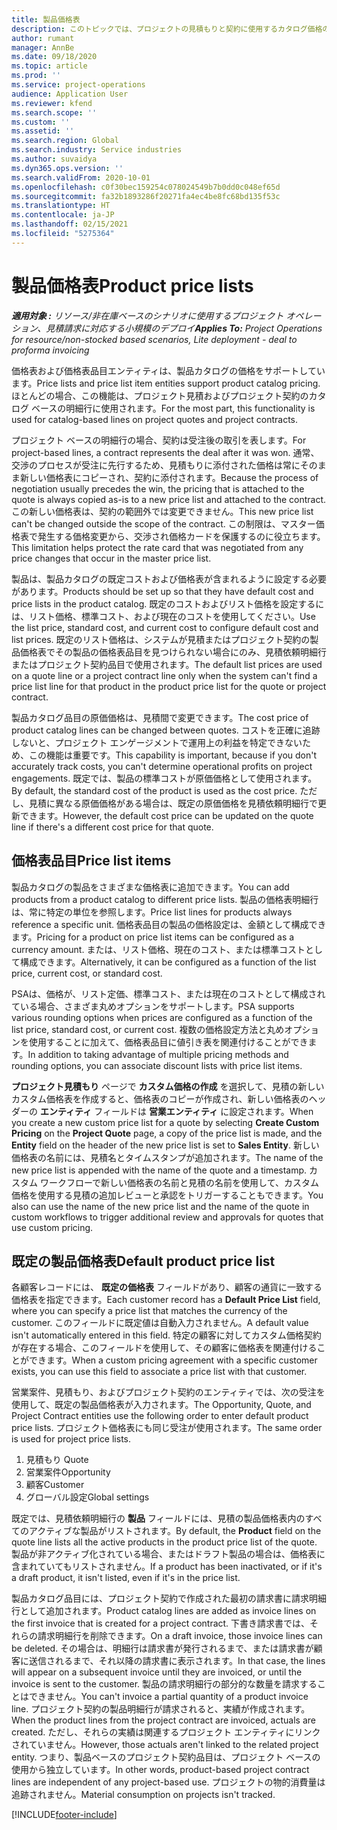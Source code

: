 ```yaml
---
title: 製品価格表
description: このトピックでは、プロジェクトの見積もりと契約に使用するカタログ価格の価格リストについて説明します。
author: rumant
manager: AnnBe
ms.date: 09/18/2020
ms.topic: article
ms.prod: ''
ms.service: project-operations
audience: Application User
ms.reviewer: kfend
ms.search.scope: ''
ms.custom: ''
ms.assetid: ''
ms.search.region: Global
ms.search.industry: Service industries
ms.author: suvaidya
ms.dyn365.ops.version: ''
ms.search.validFrom: 2020-10-01
ms.openlocfilehash: c0f30bec159254c078024549b7b0dd0c048ef65d
ms.sourcegitcommit: fa32b1893286f20271fa4ec4be8fc68bd135f53c
ms.translationtype: HT
ms.contentlocale: ja-JP
ms.lasthandoff: 02/15/2021
ms.locfileid: "5275364"
---
```

# <a name="product-price-lists"></a><span data-ttu-id="d631a-103">製品価格表</span><span class="sxs-lookup"><span data-stu-id="d631a-103">Product price lists</span></span>

<span data-ttu-id="d631a-104">_**適用対象 :** リソース/非在庫ベースのシナリオに使用するプロジェクト オペレーション、見積請求に対応する小規模のデプロイ_</span><span class="sxs-lookup"><span data-stu-id="d631a-104">_**Applies To:** Project Operations for resource/non-stocked based scenarios, Lite deployment - deal to proforma invoicing_</span></span>

<span data-ttu-id="d631a-105">価格表および価格表品目エンティティは、製品カタログの価格をサポートしています。</span><span class="sxs-lookup"><span data-stu-id="d631a-105">Price lists and price list item entities support product catalog pricing.</span></span> <span data-ttu-id="d631a-106">ほとんどの場合、この機能は、プロジェクト見積およびプロジェクト契約のカタログ ベースの明細行に使用されます。</span><span class="sxs-lookup"><span data-stu-id="d631a-106">For the most part, this functionality is used for catalog-based lines on project quotes and project contracts.</span></span>

<span data-ttu-id="d631a-107">プロジェクト ベースの明細行の場合、契約は受注後の取引を表します。</span><span class="sxs-lookup"><span data-stu-id="d631a-107">For project-based lines, a contract represents the deal after it was won.</span></span> <span data-ttu-id="d631a-108">通常、交渉のプロセスが受注に先行するため、見積もりに添付された価格は常にそのまま新しい価格表にコピーされ、契約に添付されます。</span><span class="sxs-lookup"><span data-stu-id="d631a-108">Because the process of negotiation usually precedes the win, the pricing that is attached to the quote is always copied as-is to a new price list and attached to the contract.</span></span> <span data-ttu-id="d631a-109">この新しい価格表は、契約の範囲外では変更できません。</span><span class="sxs-lookup"><span data-stu-id="d631a-109">This new price list can't be changed outside the scope of the contract.</span></span> <span data-ttu-id="d631a-110">この制限は、マスター価格表で発生する価格変更から、交渉され価格カードを保護するのに役立ちます。</span><span class="sxs-lookup"><span data-stu-id="d631a-110">This limitation helps protect the rate card that was negotiated from any price changes that occur in the master price list.</span></span>

<span data-ttu-id="d631a-111">製品は、製品カタログの既定コストおよび価格表が含まれるように設定する必要があります。</span><span class="sxs-lookup"><span data-stu-id="d631a-111">Products should be set up so that they have default cost and price lists in the product catalog.</span></span> <span data-ttu-id="d631a-112">既定のコストおよびリスト価格を設定するには、リスト価格、標準コスト、および現在のコストを使用してください。</span><span class="sxs-lookup"><span data-stu-id="d631a-112">Use the list price, standard cost, and current cost to configure default cost and list prices.</span></span> <span data-ttu-id="d631a-113">既定のリスト価格は、システムが見積またはプロジェクト契約の製品価格表でその製品の価格表品目を見つけられない場合にのみ、見積依頼明細行またはプロジェクト契約品目で使用されます。</span><span class="sxs-lookup"><span data-stu-id="d631a-113">The default list prices are used on a quote line or a project contract line only when the system can't find a price list line for that product in the product price list for the quote or project contract.</span></span>

<span data-ttu-id="d631a-114">製品カタログ品目の原価価格は、見積間で変更できます。</span><span class="sxs-lookup"><span data-stu-id="d631a-114">The cost price of product catalog lines can be changed between quotes.</span></span> <span data-ttu-id="d631a-115">コストを正確に追跡しないと、プロジェクト エンゲージメントで運用上の利益を特定できないため、この機能は重要です。</span><span class="sxs-lookup"><span data-stu-id="d631a-115">This capability is important, because if you don't accurately track costs, you can't determine operational profits on project engagements.</span></span> <span data-ttu-id="d631a-116">既定では、製品の標準コストが原価価格として使用されます。</span><span class="sxs-lookup"><span data-stu-id="d631a-116">By default, the standard cost of the product is used as the cost price.</span></span> <span data-ttu-id="d631a-117">ただし、見積に異なる原価価格がある場合は、既定の原価価格を見積依頼明細行で更新できます。</span><span class="sxs-lookup"><span data-stu-id="d631a-117">However, the default cost price can be updated on the quote line if there's a different cost price for that quote.</span></span>

## <a name="price-list-items"></a><span data-ttu-id="d631a-118">価格表品目</span><span class="sxs-lookup"><span data-stu-id="d631a-118">Price list items</span></span>

<span data-ttu-id="d631a-119">製品カタログの製品をさまざまな価格表に追加できます。</span><span class="sxs-lookup"><span data-stu-id="d631a-119">You can add products from a product catalog to different price lists.</span></span> <span data-ttu-id="d631a-120">製品の価格表明細行は、常に特定の単位を参照します。</span><span class="sxs-lookup"><span data-stu-id="d631a-120">Price list lines for products always reference a specific unit.</span></span> <span data-ttu-id="d631a-121">価格表品目の製品の価格設定は、金額として構成できます。</span><span class="sxs-lookup"><span data-stu-id="d631a-121">Pricing for a product on price list items can be configured as a currency amount.</span></span> <span data-ttu-id="d631a-122">または、リスト価格、現在のコスト、または標準コストとして構成できます。</span><span class="sxs-lookup"><span data-stu-id="d631a-122">Alternatively, it can be configured as a function of the list price, current cost, or standard cost.</span></span>

<span data-ttu-id="d631a-123">PSAは、価格が、リスト定価、標準コスト、または現在のコストとして構成されている場合、さまざま丸めオプションをサポートします。</span><span class="sxs-lookup"><span data-stu-id="d631a-123">PSA supports various rounding options when prices are configured as a function of the list price, standard cost, or current cost.</span></span> <span data-ttu-id="d631a-124">複数の価格設定方法と丸めオプションを使用することに加えて、価格表品目に値引き表を関連付けることができます。</span><span class="sxs-lookup"><span data-stu-id="d631a-124">In addition to taking advantage of multiple pricing methods and rounding options, you can associate discount lists with price list items.</span></span> 

<span data-ttu-id="d631a-125">**プロジェクト見積もり** ページで **カスタム価格の作成** を選択して、見積の新しいカスタム価格表を作成すると、価格表のコピーが作成され、新しい価格表のヘッダーの **エンティティ** フィールドは **営業エンティティ** に設定されます。</span><span class="sxs-lookup"><span data-stu-id="d631a-125">When you create a new custom price list for a quote by selecting **Create Custom Pricing** on the **Project Quote** page, a copy of the price list is made, and the **Entity** field on the header of the new price list is set to **Sales Entity**.</span></span> <span data-ttu-id="d631a-126">新しい価格表の名前には、見積名とタイムスタンプが追加されます。</span><span class="sxs-lookup"><span data-stu-id="d631a-126">The name of the new price list is appended with the name of the quote and a timestamp.</span></span> <span data-ttu-id="d631a-127">カスタム ワークフローで新しい価格表の名前と見積の名前を使用して、カスタム価格を使用する見積の追加レビューと承認をトリガーすることもできます。</span><span class="sxs-lookup"><span data-stu-id="d631a-127">You also can use the name of the new price list and the name of the quote in custom workflows to trigger additional review and approvals for quotes that use custom pricing.</span></span>

 
## <a name="default-product-price-list"></a><span data-ttu-id="d631a-128">既定の製品価格表</span><span class="sxs-lookup"><span data-stu-id="d631a-128">Default product price list</span></span>
<span data-ttu-id="d631a-129">各顧客レコードには、 **既定の価格表** フィールドがあり、顧客の通貨に一致する価格表を指定できます。</span><span class="sxs-lookup"><span data-stu-id="d631a-129">Each customer record has a **Default Price List** field, where you can specify a price list that matches the currency of the customer.</span></span> <span data-ttu-id="d631a-130">このフィールドに既定値は自動入力されません。</span><span class="sxs-lookup"><span data-stu-id="d631a-130">A default value isn't automatically entered in this field.</span></span> <span data-ttu-id="d631a-131">特定の顧客に対してカスタム価格契約が存在する場合、このフィールドを使用して、その顧客に価格表を関連付けることができます。</span><span class="sxs-lookup"><span data-stu-id="d631a-131">When a custom pricing agreement with a specific customer exists, you can use this field to associate a price list with that customer.</span></span>

<span data-ttu-id="d631a-132">営業案件、見積もり、およびプロジェクト契約のエンティティでは、次の受注を使用して、既定の製品価格表が入力されます。</span><span class="sxs-lookup"><span data-stu-id="d631a-132">The Opportunity, Quote, and Project Contract entities use the following order to enter default product price lists.</span></span> <span data-ttu-id="d631a-133">プロジェクト価格表にも同じ受注が使用されます。</span><span class="sxs-lookup"><span data-stu-id="d631a-133">The same order is used for project price lists.</span></span>

1.  <span data-ttu-id="d631a-134">見積もり </span><span class="sxs-lookup"><span data-stu-id="d631a-134">Quote</span></span>
2.  <span data-ttu-id="d631a-135">営業案件​​</span><span class="sxs-lookup"><span data-stu-id="d631a-135">Opportunity</span></span>
3.  <span data-ttu-id="d631a-136">顧客</span><span class="sxs-lookup"><span data-stu-id="d631a-136">Customer</span></span>
4.  <span data-ttu-id="d631a-137">グローバル設定</span><span class="sxs-lookup"><span data-stu-id="d631a-137">Global settings</span></span> 

<span data-ttu-id="d631a-138">既定では、見積依頼明細行の **製品** フィールドには、見積の製品価格表内のすべてのアクティブな製品がリストされます。</span><span class="sxs-lookup"><span data-stu-id="d631a-138">By default, the **Product** field on the quote line lists all the active products in the product price list of the quote.</span></span> <span data-ttu-id="d631a-139">製品が非アクティブ化されている場合、またはドラフト製品の場合は、価格表に含まれていてもリストされません。</span><span class="sxs-lookup"><span data-stu-id="d631a-139">If a product has been inactivated, or if it's a draft product, it isn't listed, even if it's in the price list.</span></span> 

<span data-ttu-id="d631a-140">製品カタログ品目には、プロジェクト契約で作成された最初の請求書に請求明細行として追加されます。</span><span class="sxs-lookup"><span data-stu-id="d631a-140">Product catalog lines are added as invoice lines on the first invoice that is created for a project contract.</span></span> <span data-ttu-id="d631a-141">下書き請求書では、それらの請求明細行を削除できます。</span><span class="sxs-lookup"><span data-stu-id="d631a-141">On a draft invoice, those invoice lines can be deleted.</span></span> <span data-ttu-id="d631a-142">その場合は、明細行は請求書が発行されるまで、または請求書が顧客に送信されるまで、それ以降の請求書に表示されます。</span><span class="sxs-lookup"><span data-stu-id="d631a-142">In that case, the lines will appear on a subsequent invoice until they are invoiced, or until the invoice is sent to the customer.</span></span> <span data-ttu-id="d631a-143">製品の請求明細行の部分的な数量を請求することはできません。</span><span class="sxs-lookup"><span data-stu-id="d631a-143">You can't invoice a partial quantity of a product invoice line.</span></span> <span data-ttu-id="d631a-144">プロジェクト契約の製品明細行が請求されると、実績が作成されます。</span><span class="sxs-lookup"><span data-stu-id="d631a-144">When the product lines from the project contract are invoiced, actuals are created.</span></span> <span data-ttu-id="d631a-145">ただし、それらの実績は関連するプロジェクト エンティティにリンクされていません。</span><span class="sxs-lookup"><span data-stu-id="d631a-145">However, those actuals aren't linked to the related project entity.</span></span> <span data-ttu-id="d631a-146">つまり、製品ベースのプロジェクト契約品目は、プロジェクト ベースの使用から独立しています。</span><span class="sxs-lookup"><span data-stu-id="d631a-146">In other words, product-based project contract lines are independent of any project-based use.</span></span> <span data-ttu-id="d631a-147">プロジェクトの物的消費量は追跡されません。</span><span class="sxs-lookup"><span data-stu-id="d631a-147">Material consumption on projects isn't tracked.</span></span>


[!INCLUDE[footer-include](../includes/footer-banner.md)]